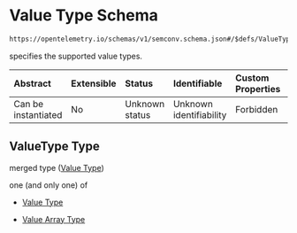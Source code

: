 # Value Type Schema

```txt
https://opentelemetry.io/schemas/v1/semconv.schema.json#/$defs/ValueType
```

specifies the supported value types.

| Abstract            | Extensible | Status         | Identifiable            | Custom Properties | Additional Properties | Access Restrictions | Defined In                                                                           |
| :------------------ | :--------- | :------------- | :---------------------- | :---------------- | :-------------------- | :------------------ | :----------------------------------------------------------------------------------- |
| Can be instantiated | No         | Unknown status | Unknown identifiability | Forbidden         | Allowed               | none                | [semconv.schema.json\*](../../../schemas/semconv.schema.json "open original schema") |

## ValueType Type

merged type ([Value Type](../value/semconv-opentelemetry-semantic-convention-schema-definitions-value-type.md))

one (and only one) of

* [Value Type](../value/semconv-opentelemetry-semantic-convention-schema-definitions-value-type-oneof-value-type.md "check type definition")

* [Value Array Type](../value/semconv-opentelemetry-semantic-convention-schema-definitions-value-type-oneof-value-array-type.md "check type definition")

